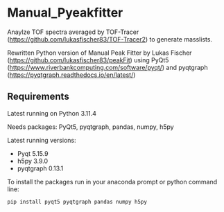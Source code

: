 # Manual_Pyeakfitter
Anaylze TOF spectra averaged by TOF-Tracer (https://github.com/lukasfischer83/TOF-Tracer2) to generate masslists. 

Rewritten Python version of Manual Peak Fitter by Lukas Fischer (https://github.com/lukasfischer83/peakFit) using PyQt5 (https://www.riverbankcomputing.com/software/pyqt/) and pyqtgraph (https://pyqtgraph.readthedocs.io/en/latest/)

## Requirements
Latest running on Python  3.11.4 

Needs packages:
PyQt5, pyqtgraph, pandas, numpy, h5py

Latest running versions:
- Pyqt   5.15.9 
- h5py   3.9.0 
- pyqtgraph 0.13.1

To install the packages run in your anaconda prompt or python command line:
```
pip install pyqt5 pyqtgraph pandas numpy h5py
```






